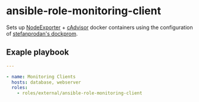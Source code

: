# ansible-role-monitoring-client

Sets up [NodeExporter](https://github.com/prometheus/node_exporter) + [cAdvisor](https://github.com/google/cadvisor) docker containers using the configuration of [stefanprodan's dockprom](https://github.com/stefanprodan/dockprom).

## Exaple playbook

```yaml
---

- name: Monitoring Clients
  hosts: database, webserver
  roles:
    - roles/external/ansible-role-monitoring-client
```
